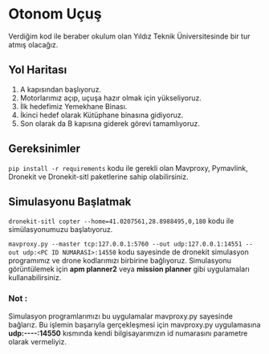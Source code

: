 # Otonom Uçuş
Verdiğim kod ile beraber okulum olan Yıldız Teknik Üniversitesinde bir tur atmış olacağız.

## Yol Haritası
1. A kapısından başlıyoruz.
2. Motorlarımız açıp, uçuşa hazır olmak için yükseliyoruz.
3. İlk hedefimiz Yemekhane Binası.
4. İkinci hedef olarak Kütüphane binasına gidiyoruz.
5. Son olarak da B kapısına giderek görevi tamamlıyoruz.

## Gereksinimler
`pip install -r requirements` kodu ile gerekli olan Mavproxy, Pymavlink, Dronekit ve Dronekit-sitl paketlerine sahip olabilirsiniz.

## Simulasyonu Başlatmak
`dronekit-sitl copter --home=41.0207561,28.8988495,0,180` kodu ile simülasyonumuzu başlatıyoruz.
<br/> 

`mavproxy.py --master tcp:127.0.0.1:5760 --out udp:127.0.0.1:14551 --out udp:<PC ID NUMARASI>:14550` kodu sayesinde de dronekit simulasyon programımız ve drone kodlarımızı birbirine bağlıyoruz. Simulasyonu görüntülemek için **apm planner2** veya **mission planner** gibi uygulamaları kullanabilirsiniz.
<br/> 
### Not :
Simulasyon programlarımızı bu uygulamalar mavproxy.py sayesinde bağlarız. Bu işlemin başarıyla gerçekleşmesi için mavproxy.py uygulamasına **udp:----:14550** kısmında kendi bilgisayarımızın id numarasını parametre olarak vermeliyiz. 

